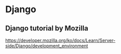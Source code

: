 # Django
## Django tutorial by Mozilla

https://developer.mozilla.org/ko/docs/Learn/Server-side/Django/development_environment
